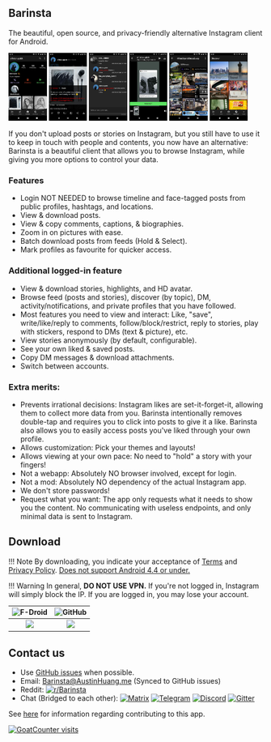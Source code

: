 ## Barinsta

The beautiful, open source, and privacy-friendly alternative Instagram client for Android.

<a href="https://github.com/austinhuang0131/instagrabber/blob/master/fastlane/metadata/android/en-US/images/phoneScreenshots/1.jpg"><img src="https://raw.githubusercontent.com/austinhuang0131/barinsta/master/fastlane/metadata/android/en-US/images/phoneScreenshots/1.jpg" alt="Profile" width="15%"/></a>
<a href="https://github.com/austinhuang0131/instagrabber/blob/master/fastlane/metadata/android/en-US/images/phoneScreenshots/2.jpg"><img src="https://raw.githubusercontent.com/austinhuang0131/barinsta/master/fastlane/metadata/android/en-US/images/phoneScreenshots/2.jpg" alt="Post" width="15%"/></a>
<a href="https://github.com/austinhuang0131/instagrabber/blob/master/fastlane/metadata/android/en-US/images/phoneScreenshots/3.jpg"><img src="https://raw.githubusercontent.com/austinhuang0131/barinsta/master/fastlane/metadata/android/en-US/images/phoneScreenshots/3.jpg" alt="Comments" width="15%"/></a>
<a href="https://github.com/austinhuang0131/instagrabber/blob/master/fastlane/metadata/android/en-US/images/phoneScreenshots/4.jpg"><img src="https://raw.githubusercontent.com/austinhuang0131/barinsta/master/fastlane/metadata/android/en-US/images/phoneScreenshots/4.jpg" alt="Story" width="15%"/></a>
<a href="https://github.com/austinhuang0131/instagrabber/blob/master/fastlane/metadata/android/en-US/images/phoneScreenshots/5.jpg"><img src="https://raw.githubusercontent.com/austinhuang0131/barinsta/master/fastlane/metadata/android/en-US/images/phoneScreenshots/5.jpg" alt="Hashtag" width="15%"/></a>
<a href="https://github.com/austinhuang0131/instagrabber/blob/master/fastlane/metadata/android/en-US/images/phoneScreenshots/6.jpg"><img src="https://raw.githubusercontent.com/austinhuang0131/barinsta/master/fastlane/metadata/android/en-US/images/phoneScreenshots/6.jpg" alt="Discover Topics" width="15%"/></a>

If you don't upload posts or stories on Instagram, but you still have to use it to keep in touch with people and contents, you now have an alternative: Barinsta is a beautiful client that allows you to browse Instagram, while giving you more options to control your data.

### Features

* Login NOT NEEDED to browse timeline and face-tagged posts from public profiles, hashtags, and locations.
* View & download posts.
* View & copy comments, captions, & biographies.
* Zoom in on pictures with ease.
* Batch download posts from feeds (Hold & Select).
* Mark profiles as favourite for quicker access.

### Additional logged-in feature

* View & download stories, highlights, and HD avatar.
* Browse feed (posts and stories), discover (by topic), DM, activity/notifications, and private profiles that you have followed.
* Most features you need to view and interact: Like, "save", write/like/reply to comments, follow/block/restrict, reply to stories, play with stickers, respond to DMs (text & picture), etc.
* View stories anonymously (by default, configurable).
* See your own liked & saved posts.
* Copy DM messages & download attachments.
* Switch between accounts.

### Extra merits:

* Prevents irrational decisions: Instagram likes are set-it-forget-it, allowing them to collect more data from you. Barinsta intentionally removes double-tap and requires you to click into posts to give it a like. Barinsta also allows you to easily access posts you've liked through your own profile.
* Allows customization: Pick your themes and layouts!
* Allows viewing at your own pace: No need to "hold" a story with your fingers!
* Not a webapp: Absolutely NO browser involved, except for login.
* Not a mod: Absolutely NO dependency of the actual Instagram app.
* We don't store passwords!
* Request what you want: The app only requests what it needs to show you the content. No communicating with useless endpoints, and only minimal data is sent to Instagram.

## Download

!!! Note
    By downloading, you indicate your acceptance of [Terms](./tos) and [Privacy Policy](./privacy). [Does not support Android 4.4 or under.](./faq#device-compatibility)
    
!!! Warning
    In general, **DO NOT USE VPN.** If you're not logged in, Instagram will simply block the IP. If you are logged in, you may lose your account.

| ![F-Droid](https://img.shields.io/f-droid/v/me.austinhuang.instagrabber.svg) | ![GitHub](https://img.shields.io/github/release/austinhuang0131/barinsta.svg?logo=github) |
| :---: | :---: |
| <a href="https://f-droid.org/en/packages/me.austinhuang.instagrabber/"><img src="https://fdroid.gitlab.io/artwork/badge/get-it-on.png"></a> | <a href="https://github.com/austinhuang0131/barinsta/releases/latest"><img src="https://raw.githubusercontent.com/andOTP/andOTP/master/assets/badges/get-it-on-github.png"></a> |

## Contact us

* Use [GitHub issues](https://github.com/austinhuang0131/barinsta/issues) when possible.
* Email: [Barinsta@AustinHuang.me](mailto:barinsta@austinhuang.me?body=Please%20note%20that%20your%20email%20address%20and%20the%20entire%20content%20will%20be%20published%20onto%20GitHub%20issues.%20If%20you%20do%20not%20wish%20to%20do%20that%2C%20use%20other%20contact%20methods%20instead.) (Synced to GitHub issues)
* Reddit: [![r/Barinsta](https://img.shields.io/reddit/subreddit-subscribers/Barinsta?style=social)](https://reddit.com/r/barinsta)
* Chat (Bridged to each other): [![Matrix](https://img.shields.io/badge/Matrix-%23Barinsta:matrix.org-000000?logo=matrix)](https://matrix.to/#/#barinsta:matrix.org) [![Telegram](https://img.shields.io/badge/Telegram-@Grabber__App-2CA5E0?logo=telegram)](https://t.me/grabber_app) [![Discord](https://img.shields.io/badge/Discord-YtEDzN2-7289da?logo=discord&logoColor=white)](https://discord.gg/YtEDzN2) [![Gitter](https://img.shields.io/badge/Gitter-InstaGrabber/General-ed1965?logo=gitter)](https://gitter.im/instagrabber/general)

See [here](https://github.com/austinhuang0131/barinsta/blob/master/.github/CONTRIBUTING.md) for information regarding contributing to this app.

[![GoatCounter visits](https://barinsta.goatcounter.com/counter//en/latest.svg)](https://barinsta.goatcounter.com)
